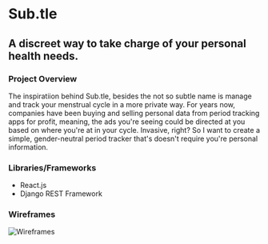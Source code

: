 # Sub.tle
## A discreet way to take charge of your personal health needs.
### Project Overview
The inspiratiion behind Sub.tle, besides the not so subtle name is manage and track your menstrual cycle in a more private way. For years now, companies have been buying and selling personal data from period tracking apps for profit, meaning, the ads you're seeing could be directed at you based on where you're at in your cycle. Invasive, right? So I want to create a simple, gender-neutral period tracker that's doesn't require you're personal information.
### Libraries/Frameworks
* React.js
* Django REST Framework
### Wireframes
![Wireframes](Untitled_Artwork.jpg)
